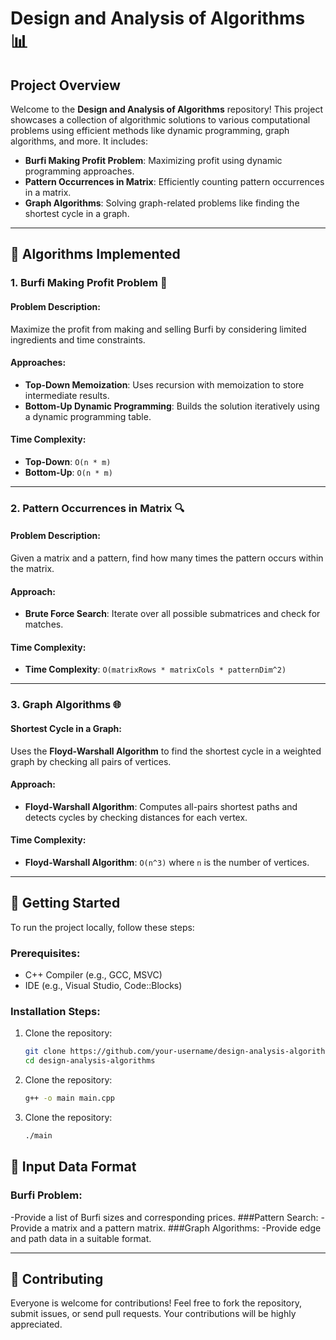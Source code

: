# Design and Analysis of Algorithms 📊

## Project Overview

Welcome to the **Design and Analysis of Algorithms** repository! This project showcases a collection of algorithmic solutions to various computational problems using efficient methods like dynamic programming, graph algorithms, and more. It includes:

- **Burfi Making Profit Problem**: Maximizing profit using dynamic programming approaches.
- **Pattern Occurrences in Matrix**: Efficiently counting pattern occurrences in a matrix.
- **Graph Algorithms**: Solving graph-related problems like finding the shortest cycle in a graph.

---

## 🧩 Algorithms Implemented

### 1. **Burfi Making Profit Problem** 🍬

#### Problem Description:
Maximize the profit from making and selling Burfi by considering limited ingredients and time constraints.

#### Approaches:
- **Top-Down Memoization**: Uses recursion with memoization to store intermediate results.
- **Bottom-Up Dynamic Programming**: Builds the solution iteratively using a dynamic programming table.

#### Time Complexity:
- **Top-Down**: `O(n * m)`
- **Bottom-Up**: `O(n * m)`

---

### 2. **Pattern Occurrences in Matrix** 🔍

#### Problem Description:
Given a matrix and a pattern, find how many times the pattern occurs within the matrix.

#### Approach:
- **Brute Force Search**: Iterate over all possible submatrices and check for matches.

#### Time Complexity:
- **Time Complexity**: `O(matrixRows * matrixCols * patternDim^2)`

---

### 3. **Graph Algorithms** 🌐

#### Shortest Cycle in a Graph:
Uses the **Floyd-Warshall Algorithm** to find the shortest cycle in a weighted graph by checking all pairs of vertices.

#### Approach:
- **Floyd-Warshall Algorithm**: Computes all-pairs shortest paths and detects cycles by checking distances for each vertex.

#### Time Complexity:
- **Floyd-Warshall Algorithm**: `O(n^3)` where `n` is the number of vertices.

---

## 🚀 Getting Started

To run the project locally, follow these steps:

### Prerequisites:
- C++ Compiler (e.g., GCC, MSVC)
- IDE (e.g., Visual Studio, Code::Blocks)

### Installation Steps:

1. Clone the repository:
   ```bash
   git clone https://github.com/your-username/design-analysis-algorithms.git
   cd design-analysis-algorithms
2. Clone the repository:
   ```bash
   g++ -o main main.cpp
3. Clone the repository:
   ```bash
   ./main

## 📝 Input Data Format
### Burfi Problem: 
-Provide a list of Burfi sizes and corresponding prices.
###Pattern Search: 
-Provide a matrix and a pattern matrix.
###Graph Algorithms: 
-Provide edge and path data in a suitable format.

---

## 🤝 Contributing
Everyone is welcome for contributions! Feel free to fork the repository, submit issues, or send pull requests. Your contributions will be highly appreciated.

